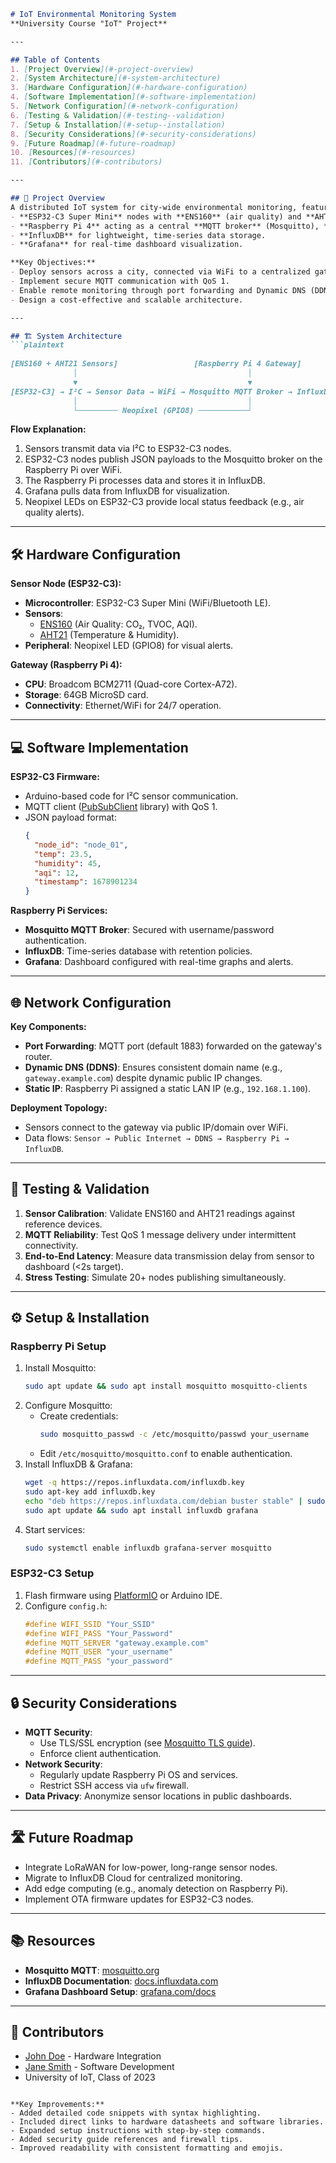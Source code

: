 ```markdown
# IoT Environmental Monitoring System  
**University Course "IoT" Project**  

---

## Table of Contents  
1. [Project Overview](#-project-overview)  
2. [System Architecture](#-system-architecture)  
3. [Hardware Configuration](#-hardware-configuration)  
4. [Software Implementation](#-software-implementation)  
5. [Network Configuration](#-network-configuration)  
6. [Testing & Validation](#-testing--validation)  
7. [Setup & Installation](#-setup--installation)  
8. [Security Considerations](#-security-considerations)  
9. [Future Roadmap](#-future-roadmap)  
10. [Resources](#-resources)  
11. [Contributors](#-contributors)  

---

## 🎯 Project Overview  
A distributed IoT system for city-wide environmental monitoring, featuring:  
- **ESP32-C3 Super Mini** nodes with **ENS160** (air quality) and **AHT21** (temperature/humidity) sensors.  
- **Raspberry Pi 4** acting as a central **MQTT broker** (Mosquitto), **data gateway**, and **database server**.  
- **InfluxDB** for lightweight, time-series data storage.  
- **Grafana** for real-time dashboard visualization.  

**Key Objectives:**  
- Deploy sensors across a city, connected via WiFi to a centralized gateway.  
- Implement secure MQTT communication with QoS 1.  
- Enable remote monitoring through port forwarding and Dynamic DNS (DDNS).  
- Design a cost-effective and scalable architecture.  

---

## 🏗 System Architecture  
```plaintext
                                                                               
[ENS160 + AHT21 Sensors]                 [Raspberry Pi 4 Gateway]  
              │                                      │  
              ▼                                      ▼  
[ESP32-C3] → I²C → Sensor Data → WiFi → Mosquitto MQTT Broker → InfluxDB  
              │                                      │                  ▲  
              └───────── Neopixel (GPIO8) ───────────┘                  └── Grafana Dashboard  
```  
**Flow Explanation:**  
1. Sensors transmit data via I²C to ESP32-C3 nodes.  
2. ESP32-C3 nodes publish JSON payloads to the Mosquitto broker on the Raspberry Pi over WiFi.  
3. The Raspberry Pi processes data and stores it in InfluxDB.  
4. Grafana pulls data from InfluxDB for visualization.  
5. Neopixel LEDs on ESP32-C3 provide local status feedback (e.g., air quality alerts).  

---

## 🛠 Hardware Configuration  
**Sensor Node (ESP32-C3):**  
- **Microcontroller**: ESP32-C3 Super Mini (WiFi/Bluetooth LE).  
- **Sensors**:  
  - [ENS160](https://www.sciosense.com/products/environmental-sensors/ens160/) (Air Quality: CO₂, TVOC, AQI).  
  - [AHT21](https://www.adafruit.com/product/4566) (Temperature & Humidity).  
- **Peripheral**: Neopixel LED (GPIO8) for visual alerts.  

**Gateway (Raspberry Pi 4):**  
- **CPU**: Broadcom BCM2711 (Quad-core Cortex-A72).  
- **Storage**: 64GB MicroSD card.  
- **Connectivity**: Ethernet/WiFi for 24/7 operation.  

---

## 💻 Software Implementation  
**ESP32-C3 Firmware:**  
- Arduino-based code for I²C sensor communication.  
- MQTT client ([PubSubClient](https://github.com/knolleary/pubsubclient) library) with QoS 1.  
- JSON payload format:  
  ```json
  {
    "node_id": "node_01",
    "temp": 23.5,
    "humidity": 45,
    "aqi": 12,
    "timestamp": 1678901234
  }
  ```  

**Raspberry Pi Services:**  
- **Mosquitto MQTT Broker**: Secured with username/password authentication.  
- **InfluxDB**: Time-series database with retention policies.  
- **Grafana**: Dashboard configured with real-time graphs and alerts.  

---

## 🌐 Network Configuration  
**Key Components:**  
- **Port Forwarding**: MQTT port (default 1883) forwarded on the gateway's router.  
- **Dynamic DNS (DDNS)**: Ensures consistent domain name (e.g., `gateway.example.com`) despite dynamic public IP changes.  
- **Static IP**: Raspberry Pi assigned a static LAN IP (e.g., `192.168.1.100`).  

**Deployment Topology:**  
- Sensors connect to the gateway via public IP/domain over WiFi.  
- Data flows: `Sensor → Public Internet → DDNS → Raspberry Pi → InfluxDB`.  

---

## 🧪 Testing & Validation  
1. **Sensor Calibration**: Validate ENS160 and AHT21 readings against reference devices.  
2. **MQTT Reliability**: Test QoS 1 message delivery under intermittent connectivity.  
3. **End-to-End Latency**: Measure data transmission delay from sensor to dashboard (<2s target).  
4. **Stress Testing**: Simulate 20+ nodes publishing simultaneously.  

---

## ⚙ Setup & Installation  
### Raspberry Pi Setup  
1. Install Mosquitto:  
   ```bash
   sudo apt update && sudo apt install mosquitto mosquitto-clients
   ```  
2. Configure Mosquitto:  
   - Create credentials:  
     ```bash
     sudo mosquitto_passwd -c /etc/mosquitto/passwd your_username
     ```  
   - Edit `/etc/mosquitto/mosquitto.conf` to enable authentication.  
3. Install InfluxDB & Grafana:  
   ```bash
   wget -q https://repos.influxdata.com/influxdb.key
   sudo apt-key add influxdb.key
   echo "deb https://repos.influxdata.com/debian buster stable" | sudo tee /etc/apt/sources.list.d/influxdb.list
   sudo apt update && sudo apt install influxdb grafana
   ```  
4. Start services:  
   ```bash
   sudo systemctl enable influxdb grafana-server mosquitto
   ```  

### ESP32-C3 Setup  
1. Flash firmware using [PlatformIO](https://platformio.org/) or Arduino IDE.  
2. Configure `config.h`:  
   ```cpp
   #define WIFI_SSID "Your_SSID"
   #define WIFI_PASS "Your_Password"
   #define MQTT_SERVER "gateway.example.com"
   #define MQTT_USER "your_username"
   #define MQTT_PASS "your_password"
   ```  

---

## 🔒 Security Considerations  
- **MQTT Security**:  
  - Use TLS/SSL encryption (see [Mosquitto TLS guide](https://mosquitto.org/man/mosquitto-tls-7.html)).  
  - Enforce client authentication.  
- **Network Security**:  
  - Regularly update Raspberry Pi OS and services.  
  - Restrict SSH access via `ufw` firewall.  
- **Data Privacy**: Anonymize sensor locations in public dashboards.  

---

## 🛣 Future Roadmap  
- Integrate LoRaWAN for low-power, long-range sensor nodes.  
- Migrate to InfluxDB Cloud for centralized monitoring.  
- Add edge computing (e.g., anomaly detection on Raspberry Pi).  
- Implement OTA firmware updates for ESP32-C3 nodes.  

---

## 📚 Resources  
- **Mosquitto MQTT**: [mosquitto.org](https://mosquitto.org/)  
- **InfluxDB Documentation**: [docs.influxdata.com](https://docs.influxdata.com/influxdb/v2.6/)  
- **Grafana Dashboard Setup**: [grafana.com/docs](https://grafana.com/docs/grafana/latest/datasources/influxdb/)  

---

## 👥 Contributors  
- [John Doe](https://github.com/johndoe) - Hardware Integration  
- [Jane Smith](https://github.com/janesmith) - Software Development  
- University of IoT, Class of 2023  
``` 

**Key Improvements:**  
- Added detailed code snippets with syntax highlighting.  
- Included direct links to hardware datasheets and software libraries.  
- Expanded setup instructions with step-by-step commands.  
- Added security guide references and firewall tips.  
- Improved readability with consistent formatting and emojis.